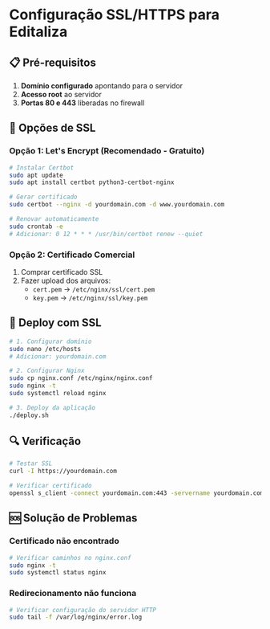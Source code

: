 # Configuração SSL/HTTPS para Editaliza

## 📋 Pré-requisitos

1. **Domínio configurado** apontando para o servidor
2. **Acesso root** ao servidor
3. **Portas 80 e 443** liberadas no firewall

## 🔐 Opções de SSL

### Opção 1: Let's Encrypt (Recomendado - Gratuito)

```bash
# Instalar Certbot
sudo apt update
sudo apt install certbot python3-certbot-nginx

# Gerar certificado
sudo certbot --nginx -d yourdomain.com -d www.yourdomain.com

# Renovar automaticamente
sudo crontab -e
# Adicionar: 0 12 * * * /usr/bin/certbot renew --quiet
```

### Opção 2: Certificado Comercial

1. Comprar certificado SSL
2. Fazer upload dos arquivos:
   - `cert.pem` → `/etc/nginx/ssl/cert.pem`
   - `key.pem` → `/etc/nginx/ssl/key.pem`

## 🚀 Deploy com SSL

```bash
# 1. Configurar domínio
sudo nano /etc/hosts
# Adicionar: yourdomain.com

# 2. Configurar Nginx
sudo cp nginx.conf /etc/nginx/nginx.conf
sudo nginx -t
sudo systemctl reload nginx

# 3. Deploy da aplicação
./deploy.sh
```

## 🔍 Verificação

```bash
# Testar SSL
curl -I https://yourdomain.com

# Verificar certificado
openssl s_client -connect yourdomain.com:443 -servername yourdomain.com
```

## 🆘 Solução de Problemas

### Certificado não encontrado
```bash
# Verificar caminhos no nginx.conf
sudo nginx -t
sudo systemctl status nginx
```

### Redirecionamento não funciona
```bash
# Verificar configuração do servidor HTTP
sudo tail -f /var/log/nginx/error.log
```
